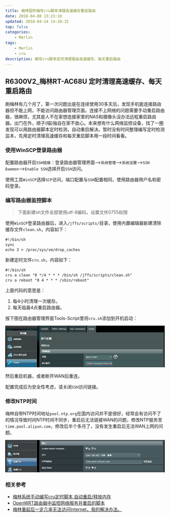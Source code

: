 ```yaml
---
title: 梅林固件编写cru脚本清理高速缓存重启路由
date: 2018-04-08 13:23:10
updated: 2018-04-24 14:20:32
top: false
categories:
    - Merlin
tags:
    - Merlin
    - cru
description: 编写cru脚本定时清理路由高速缓存、每天重启路由
---
```


## R6300V2_梅林RT-AC68U 定时清理高速缓存、每天重启路由

刷梅林有几个月了，第一次问题出是在连续使用30多天后，发现手机能连接路由器但不能上网，不能访问路由器管理页面。连接不上网络的问题需要手动重启路由器，很麻烦，尤其是人不在家想连接家里的NAS和摄像头没办法远程重启路由器。出门在外，顺子(喵)独自在家不放心。本来想有什么网络监控设备，找了一圈发现可以用路由器脚本定时检测，自动重启解决。暂时没有时间整理编写定时检测监本，先用定时清理高速缓存和每天重启脚本用一段时间看看。

### 使用WinSCP登录路由器

配置路由器开启`SSH链接`：登录路由器管理界面-->`系统管理`-->`系统设置`-->`SSH Daemon`-->`Enable SSH`选择开启`SSH`访问。

使用工具`WinSCP`选择`SCP`访问，端口配置与`SSH`配置相同，使用路由器用户名和密码登录。

### 编写路由器监控脚本

> 下面新建sh文件全部使用utf-8编码，设置文件0755权限

使用`WinSCP`登录路由器后，进入`/jffs/scripts/`目录，使用内置编辑器新建清除缓存文件`clean.sh`，内容如下：

```
#!/bin/sh
sync
echo 3 > /proc/sys/vm/drop_caches
```

新建定时文件`cru.sh`，内容如下：

```
#!/bin/sh
cru a clean "0 */4 * * * /bin/sh /jffs/scripts/clean.sh"
cru a reboot "0 4 * * * /sbin/reboot"
```

上面代码的意思是：

1. 每4小时清理一次缓存。
2. 每天临晨4点重启路由器。

按下图在路由器管理界面Tools-Script里将`cru.sh`添加到开机启动：

![Merlin](/images/Merlin-0.png)

然后重启机器，或者断开WAN后重连。

配置完成后为安全性考虑，请关闭`SSH`访问链接。

### 修改NTP时间

梅林自带NTP时间地址`pool.ntp.org`在国内访问并不是很好，经常会有访问不了的情况导致时间NTP时间不同步，重启后无法链接WAN的问题，修改NTP服务至`time.pool.aliyun.com`，修改后半个多月了，没有发生重启后无法WAN上网的问题。

![Merlin](/images/Merlin-1.png)

### 相关参考
* [梅林系统手动编写cru定时脚本 自动重启/释放内存](http://xow.myds.me:88/emlog/?post=37)
* [OpenWRT路由器中监控网络服务并重启的脚本](https://jamesqi.com/%E5%8D%9A%E5%AE%A2/OpenWRT%E8%B7%AF%E7%94%B1%E5%99%A8%E4%B8%AD%E7%9B%91%E6%8E%A7%E7%BD%91%E7%BB%9C%E6%9C%8D%E5%8A%A1%E5%B9%B6%E9%87%8D%E5%90%AF%E7%9A%84%E8%84%9A%E6%9C%AC)
* [梅林重起后一定几率无法访问Internet，我的解决办法。](http://koolshare.cn/thread-136416-1-1.html)
